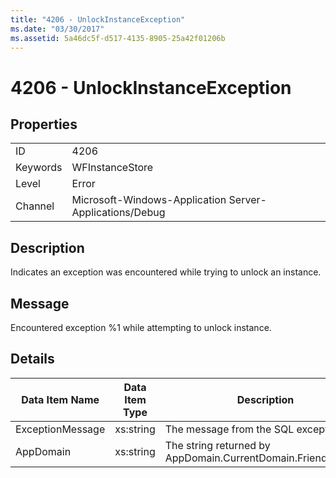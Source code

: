 ```yaml
---
title: "4206 - UnlockInstanceException"
ms.date: "03/30/2017"
ms.assetid: 5a46dc5f-d517-4135-8905-25a42f01206b
---
```

# 4206 - UnlockInstanceException
## Properties  


|||  
|-|-|  
|ID|4206|  
|Keywords|WFInstanceStore|  
|Level|Error|  
|Channel|Microsoft-Windows-Application Server-Applications/Debug|  

## Description  
 Indicates an exception was encountered while trying to unlock an instance.  

## Message  
 Encountered exception %1 while attempting to unlock instance.  

## Details  


|  Data Item Name  | Data Item Type |                         Description                          |
|------------------|----------------|--------------------------------------------------------------|
| ExceptionMessage |   xs:string    |             The message from the SQL exception.              |
|    AppDomain     |   xs:string    | The string returned by AppDomain.CurrentDomain.FriendlyName. |

